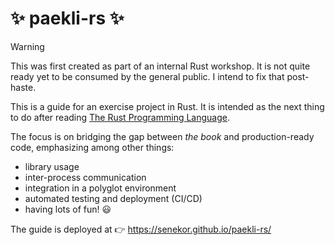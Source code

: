 # ✨ paekli-rs ✨

> [!Warning]
>
> This was first created as part of an internal Rust workshop.
> It is not quite ready yet to be consumed by the general public.
> I intend to fix that post-haste.

This is a guide for an exercise project in Rust.
It is intended as the next thing to do after reading [The Rust Programming Language](https://doc.rust-lang.org/book/).

The focus is on bridging the gap between _the book_ and production-ready code, emphasizing among other things:
- library usage
- inter-process communication
- integration in a polyglot environment
- automated testing and deployment (CI/CD)
- having lots of fun! 😃

The guide is deployed at 👉 https://senekor.github.io/paekli-rs/

